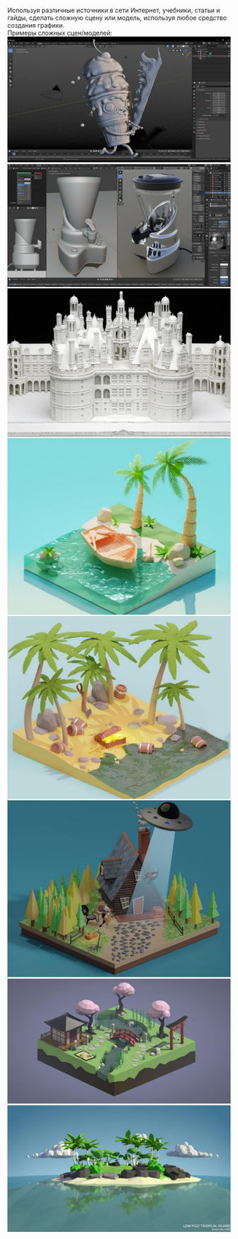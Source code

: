 Используя различные источники в сети Интернет, учебники, статьи и гайды, сделать сложную сцену или модель, используя любое средство создания графики.  
Примеры сложных сцен/моделей:  
![Пример модели](../../Pictures/ЗАЧЕТ_01.%20Пример%20модели.png)  
![Пример модели](../../Pictures/ЗАЧЕТ_02.%20Пример%20модели.png)  
![Пример модели](../../Pictures/ЗАЧЕТ_03.%20Пример%20модели.png)  
![Пример модели](../../Pictures/ЗАЧЕТ_04.%20Пример%20модели.png)  
![Пример модели](../../Pictures/ЗАЧЕТ_05.%20Пример%20модели.png)  
![Пример модели](../../Pictures/ЗАЧЕТ_06.%20Пример%20модели.png)  
![Пример модели](../../Pictures/ЗАЧЕТ_07.%20Пример%20модели.png)  
![Пример модели](../../Pictures/ЗАЧЕТ_08.%20Пример%20модели.png)  